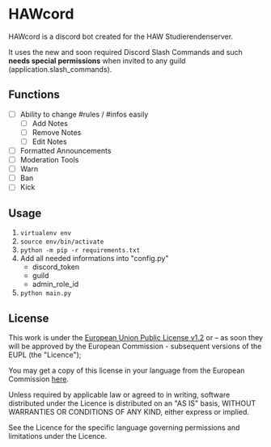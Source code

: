 # HAWcord

HAWcord is a discord bot created for the HAW Studierendenserver.

It uses the new and soon required Discord Slash Commands and such **needs special permissions** when invited to any guild (application.slash_commands).

## Functions

- [ ] Ability to change #rules / #infos easily
    - [ ] Add Notes
    - [ ] Remove Notes
    - [ ] Edit Notes
- [ ] Formatted Announcements
- [ ] Moderation Tools
 - [ ] Warn
 - [ ] Ban
 - [ ] Kick

## Usage

1. ```virtualenv env```
2. ```source env/bin/activate```
3. ```python -m pip -r requirements.txt```
4. Add all needed informations into "config.py"
    - discord_token
    - guild
    - admin_role_id
6. ```python main.py```


## License

This work is under the [European Union Public License v1.2](LICENSE) or – as soon they will be approved by the European Commission - subsequent versions of the EUPL (the "Licence");

You may get a copy of this license in your language from the European Commission [here](https://joinup.ec.europa.eu/collection/eupl/eupl-text-eupl-12).

Unless required by applicable law or agreed to in writing, software distributed under the Licence is distributed on an "AS IS" basis, WITHOUT WARRANTIES OR CONDITIONS OF ANY KIND, either express or implied.

See the Licence for the specific language governing permissions and limitations under the Licence.